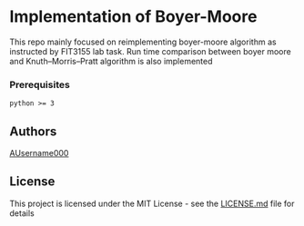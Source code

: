 # Implementation of Boyer-Moore

This repo mainly focused on reimplementing boyer-moore algorithm as instructed by FIT3155 lab task. 
Run time comparison between boyer moore and Knuth–Morris–Pratt algorithm is also implemented

### Prerequisites

```
python >= 3
```

## Authors

[AUsername000](https://github.com/AUsername000)

## License

This project is licensed under the MIT License - see the [LICENSE.md](LICENSE.md) file for details
